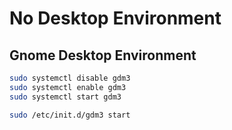# No Desktop Environment

## Gnome Desktop Environment
  ```bash
  sudo systemctl disable gdm3
  sudo systemctl enable gdm3
  sudo systemctl start gdm3
  ```

```bash
sudo /etc/init.d/gdm3 start
```
